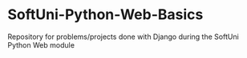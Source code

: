 # SoftUni-Python-Web-Basics
Repository for problems/projects done with Django during the SoftUni Python Web module

